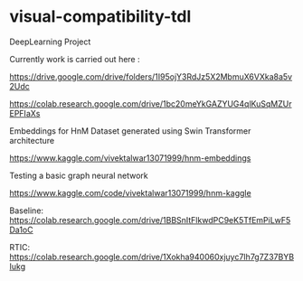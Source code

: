 # visual-compatibility-tdl
DeepLearning Project

Currently work is carried out here :

https://drive.google.com/drive/folders/1I95ojY3RdJz5X2MbmuX6VXka8a5v2Udc

https://colab.research.google.com/drive/1bc20meYkGAZYUG4qlKuSqMZUrEPFIaXs

Embeddings for HnM Dataset generated using Swin Transformer architecture

https://www.kaggle.com/vivektalwar13071999/hnm-embeddings

Testing a basic graph neural network

https://www.kaggle.com/code/vivektalwar13071999/hnm-kaggle


Baseline: https://colab.research.google.com/drive/1BBSnItFlkwdPC9eK5TfEmPiLwF5Da1oC

RTIC: https://colab.research.google.com/drive/1Xokha940060xjuyc7Ih7g7Z37BYBIukg
